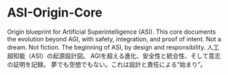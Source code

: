 # ASI-Origin-Core
Origin blueprint for Artificial Superintelligence (ASI).   This core documents the evolution beyond AGI, with safety, integration, and proof of intent.   Not a dream. Not fiction. The beginning of ASI, by design and responsibility. 人工超知能（ASI）の起源設計図。   AGIを超える進化、安全性と統合性、そして意志の証明を記録。   夢でも空想でもない。これは設計と責任による“始まり”。
